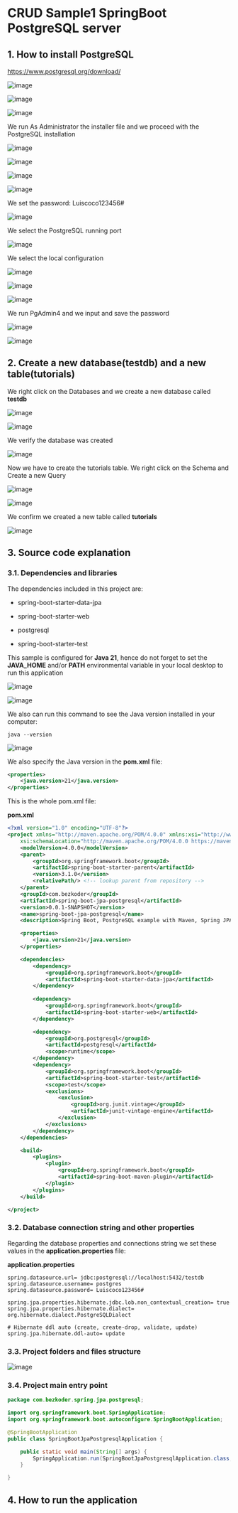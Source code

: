# CRUD Sample1 SpringBoot PostgreSQL server

## 1. How to install PostgreSQL

https://www.postgresql.org/download/

![image](https://github.com/luiscoco/CRUD_Sample1_Spring-Boot-PostgreSQL-server/assets/32194879/a022db1e-06d5-48af-be26-16bd84358a86)

![image](https://github.com/luiscoco/CRUD_Sample1_Spring-Boot-PostgreSQL-server/assets/32194879/aadc0f26-0a5e-476b-a0b8-a9cecc71f72b)

![image](https://github.com/luiscoco/CRUD_Sample1_Spring-Boot-PostgreSQL-server/assets/32194879/cc2e5f1b-9dab-430b-b63c-eb8ce4ac0519)

We run As Administrator the installer file and we proceed with the PostgreSQL installation

![image](https://github.com/luiscoco/CRUD_Sample1_Spring-Boot-PostgreSQL-server/assets/32194879/c0d12e0a-be80-475d-9f24-e3f2c27d7333)

![image](https://github.com/luiscoco/CRUD_Sample1_Spring-Boot-PostgreSQL-server/assets/32194879/495d34d4-ad71-47bc-9e6c-fd30afd9845e)

![image](https://github.com/luiscoco/CRUD_Sample1_Spring-Boot-PostgreSQL-server/assets/32194879/95713939-0cc9-4d25-9383-16f2f48050dd)

![image](https://github.com/luiscoco/CRUD_Sample1_Spring-Boot-PostgreSQL-server/assets/32194879/ef6f992d-7aac-43f3-9b3d-942ad5f60511)

We set the password: Luiscoco123456#

![image](https://github.com/luiscoco/CRUD_Sample1_Spring-Boot-PostgreSQL-server/assets/32194879/d99d5dc1-a2cb-46e9-bc3a-1e53d6627634)

We select the PostgreSQL running port

![image](https://github.com/luiscoco/CRUD_Sample1_Spring-Boot-PostgreSQL-server/assets/32194879/a22a72b1-8a74-4d3a-bd6c-3d26595c0849)

We select the local configuration

![image](https://github.com/luiscoco/CRUD_Sample1_Spring-Boot-PostgreSQL-server/assets/32194879/df544b12-fddd-4972-b3d6-13fe85abbdc2)

![image](https://github.com/luiscoco/CRUD_Sample1_Spring-Boot-PostgreSQL-server/assets/32194879/72a13562-8f63-4715-9112-0289ecc793f0)

![image](https://github.com/luiscoco/CRUD_Sample1_Spring-Boot-PostgreSQL-server/assets/32194879/4b0bfc52-124c-4f34-8171-414784ad349d)

We run PgAdmin4 and we input and save the password

![image](https://github.com/luiscoco/CRUD_Sample1_Spring-Boot-PostgreSQL-server/assets/32194879/42333992-9a56-4b4c-9535-a15b763aa848)

![image](https://github.com/luiscoco/CRUD_Sample1_Spring-Boot-PostgreSQL-server/assets/32194879/871f2893-d65f-4e9a-8257-b692cd55739e)

## 2. Create a new database(testdb) and a new table(tutorials)

We right click on the Databases and we create a new database called **testdb**

![image](https://github.com/luiscoco/CRUD_Sample1_Spring-Boot-PostgreSQL-server/assets/32194879/53bf2a08-aa16-4191-9fd3-ee366bff30b4)

![image](https://github.com/luiscoco/CRUD_Sample1_Spring-Boot-PostgreSQL-server/assets/32194879/10087bce-de66-4039-8c7c-d46a198e5912)

We verify the database was created

![image](https://github.com/luiscoco/CRUD_Sample1_Spring-Boot-PostgreSQL-server/assets/32194879/b9758466-8291-496e-8130-947a2a897740)

Now we have to create the tutorials table. We right click on the Schema and Create a new Query

![image](https://github.com/luiscoco/CRUD_Sample1_Spring-Boot-PostgreSQL-server/assets/32194879/ac6545f1-2a76-454d-aa7d-88970a3df6c1)

![image](https://github.com/luiscoco/CRUD_Sample1_Spring-Boot-PostgreSQL-server/assets/32194879/1ea2c633-0643-4322-815d-9bf89dd790d8)

We confirm we created a new table called **tutorials**

![image](https://github.com/luiscoco/CRUD_Sample1_Spring-Boot-PostgreSQL-server/assets/32194879/dc96c361-7b4d-4fdf-8e8e-45eee36e77ca)

## 3. Source code explanation

### 3.1. Dependencies and libraries

The dependencies included in this project are:

- spring-boot-starter-data-jpa

- spring-boot-starter-web

- postgresql

- spring-boot-starter-test

This sample is configured for **Java 21**, hence do not forget to set the **JAVA_HOME** and/or **PATH** environmental variable in your local desktop to run this application

![image](https://github.com/luiscoco/CRUD_Sample1_spring-boot-mysql-server/assets/32194879/14d45f0d-c62e-4718-98fa-91618f770abe)

![image](https://github.com/luiscoco/CRUD_Sample1_spring-boot-mysql-server/assets/32194879/80386f51-a518-4256-b9f4-e51affab94b1)

We also can run this command to see the Java version installed in your computer:

```
java --version
```

![image](https://github.com/luiscoco/CRUD_Sample1_spring-boot-mysql-server/assets/32194879/47e181c6-f669-4c4b-af07-d480d428cbae)

We also specify the Java version in the **pom.xml** file:

```xml
<properties>
	<java.version>21</java.version>
</properties>
```

This is the whole pom.xml file:

**pom.xml**

```xml
<?xml version="1.0" encoding="UTF-8"?>
<project xmlns="http://maven.apache.org/POM/4.0.0" xmlns:xsi="http://www.w3.org/2001/XMLSchema-instance"
	xsi:schemaLocation="http://maven.apache.org/POM/4.0.0 https://maven.apache.org/xsd/maven-4.0.0.xsd">
	<modelVersion>4.0.0</modelVersion>
	<parent>
		<groupId>org.springframework.boot</groupId>
		<artifactId>spring-boot-starter-parent</artifactId>
		<version>3.1.0</version>
		<relativePath/> <!-- lookup parent from repository -->
	</parent>
	<groupId>com.bezkoder</groupId>
	<artifactId>spring-boot-jpa-postgresql</artifactId>
	<version>0.0.1-SNAPSHOT</version>
	<name>spring-boot-jpa-postgresql</name>
	<description>Spring Boot, PostgreSQL example with Maven, Spring JPA</description>

	<properties>
		<java.version>21</java.version>
	</properties>

	<dependencies>
		<dependency>
			<groupId>org.springframework.boot</groupId>
			<artifactId>spring-boot-starter-data-jpa</artifactId>
		</dependency>
		
		<dependency>
			<groupId>org.springframework.boot</groupId>
			<artifactId>spring-boot-starter-web</artifactId>
		</dependency>

		<dependency>
			<groupId>org.postgresql</groupId>
			<artifactId>postgresql</artifactId>
			<scope>runtime</scope>
		</dependency>
		<dependency>
			<groupId>org.springframework.boot</groupId>
			<artifactId>spring-boot-starter-test</artifactId>
			<scope>test</scope>
			<exclusions>
				<exclusion>
					<groupId>org.junit.vintage</groupId>
					<artifactId>junit-vintage-engine</artifactId>
				</exclusion>
			</exclusions>
		</dependency>
	</dependencies>

	<build>
		<plugins>
			<plugin>
				<groupId>org.springframework.boot</groupId>
				<artifactId>spring-boot-maven-plugin</artifactId>
			</plugin>
		</plugins>
	</build>

</project>
```

### 3.2. Database connection string and other properties 

Regarding the database properties and connections string we set these values in the **application.properties** file:

**application.properties**

```
spring.datasource.url= jdbc:postgresql://localhost:5432/testdb
spring.datasource.username= postgres
spring.datasource.password= Luiscoco123456#

spring.jpa.properties.hibernate.jdbc.lob.non_contextual_creation= true
spring.jpa.properties.hibernate.dialect= org.hibernate.dialect.PostgreSQLDialect

# Hibernate ddl auto (create, create-drop, validate, update)
spring.jpa.hibernate.ddl-auto= update
```

### 3.3. Project folders and files structure

![image](https://github.com/luiscoco/CRUD_Sample1_Spring-Boot-PostgreSQL-server/assets/32194879/c327ccf0-7ce0-4d94-92ff-042246876390)

### 3.4. Project main entry point

```java
package com.bezkoder.spring.jpa.postgresql;

import org.springframework.boot.SpringApplication;
import org.springframework.boot.autoconfigure.SpringBootApplication;

@SpringBootApplication
public class SpringBootJpaPostgresqlApplication {

	public static void main(String[] args) {
		SpringApplication.run(SpringBootJpaPostgresqlApplication.class, args);
	}

}
```

## 4. How to run the application

